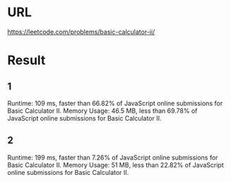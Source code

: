 # URL

https://leetcode.com/problems/basic-calculator-ii/

# Result

## 1
Runtime: 109 ms, faster than 66.82% of JavaScript online submissions for Basic Calculator II.
Memory Usage: 46.5 MB, less than 69.78% of JavaScript online submissions for Basic Calculator II.

## 2

Runtime: 199 ms, faster than 7.26% of JavaScript online submissions for Basic Calculator II.
Memory Usage: 51 MB, less than 22.82% of JavaScript online submissions for Basic Calculator II.